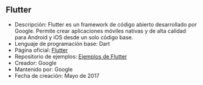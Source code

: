 ## Flutter

- Descripción: Flutter es un framework de código abierto desarrollado por Google. Permite crear aplicaciones móviles nativas y de alta calidad para Android y iOS desde un solo código base.
- Lenguaje de programación base: Dart
- Página oficial: [Flutter](https://flutter.dev/)
- Repositorio de ejemplos: [Ejemplos de Flutter](https://github.com/flutter/samples)
- Creador: Google
- Mantenido por: Google
- Fecha de creación: Mayo de 2017